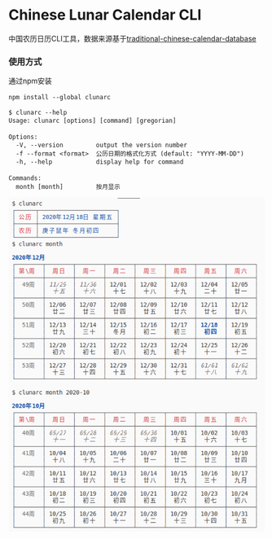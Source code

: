 Chinese Lunar Calendar CLI
====

中国农历日历CLI工具，数据来源基于[traditional-chinese-calendar-database]

### 使用方式
通过npm安装
```shell
npm install --global clunarc
```
```shell
$ clunarc --help
Usage: clunarc [options] [command] [gregorian]

Options:
  -V, --version         output the version number
  -f --format <format>  公历日期的格式化方式 (default: "YYYY-MM-DD")
  -h, --help            display help for command

Commands:
  month [month]         按月显示
```
![](./doc/images/01.png)


[traditional-chinese-calendar-database]: https://github.com/hungtcs/traditional-chinese-calendar-database
